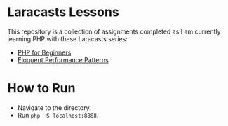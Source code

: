 # Laracasts Lessons

This repository is a collection of assignments completed as I am currently learning PHP with these Laracasts series:
- [PHP for Beginners](https://laracasts.com/series/php-for-beginners-2023-edition)
- [Eloquent Performance Patterns](https://laracasts.com/series/eloquent-performance-patterns)

# How to Run
- Navigate to the directory.
- Run `php -S localhost:8888`.
